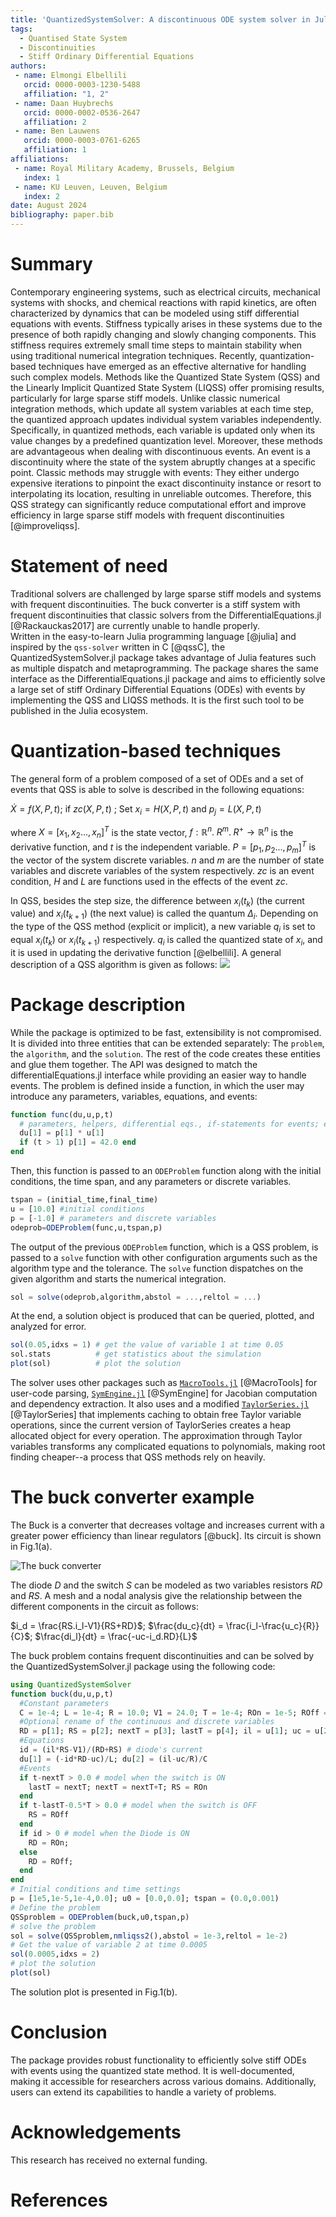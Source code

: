 ```yaml
---
title: 'QuantizedSystemSolver: A discontinuous ODE system solver in Julia.'
tags:
  - Quantised State System
  - Discontinuities
  - Stiff Ordinary Differential Equations
authors:
 - name: Elmongi Elbellili
   orcid: 0000-0003-1230-5488
   affiliation: "1, 2"
 - name: Daan Huybrechs
   orcid: 0000-0002-0536-2647
   affiliation: 2
 - name: Ben Lauwens
   orcid: 0000-0003-0761-6265
   affiliation: 1
affiliations:
 - name: Royal Military Academy, Brussels, Belgium
   index: 1
 - name: KU Leuven, Leuven, Belgium
   index: 2
date: August 2024
bibliography: paper.bib
---
```


# Summary

Contemporary engineering systems, such as electrical circuits, mechanical systems with shocks, and chemical reactions with rapid kinetics, are often characterized by dynamics that can be modeled using stiff differential equations with events. Stiffness typically arises in these systems due to the presence of both rapidly changing and slowly changing components. This stiffness requires extremely small time steps to maintain stability when using traditional numerical integration techniques. Recently, quantization-based techniques have emerged as an effective alternative for handling such complex models. Methods like the Quantized State System (QSS) and the Linearly Implicit Quantized State System (LIQSS) offer promising results, particularly for large sparse stiff models. Unlike classic numerical integration methods, which update all system variables at each time step, the quantized approach updates individual system variables independently. Specifically, in quantized methods, each variable is updated only when its value changes by a predefined quantization level. Moreover, these methods are advantageous when dealing with discontinuous events. An event is a discontinuity where the state of the system abruptly changes at a specific point. Classic methods may struggle with events: They either undergo expensive iterations to pinpoint the exact discontinuity instance or resort to interpolating its location, resulting in unreliable outcomes. Therefore, this QSS strategy can significantly reduce computational effort and improve efficiency in large sparse stiff models with frequent discontinuities [@improveliqss].

# Statement of need

Traditional solvers are challenged by large sparse stiff models and systems with frequent discontinuities. The buck converter is a stiff system with frequent discontinuities that classic solvers from the DifferentialEquations.jl [@Rackauckas2017] are currently unable to handle properly.  
Written in the easy-to-learn Julia programming language [@julia] and inspired by the ``qss-solver`` written in C [@qssC], the QuantizedSystemSolver.jl package takes advantage of Julia features such as multiple dispatch and metaprogramming. The package shares the same interface as the DifferentialEquations.jl package and aims to efficiently solve a large set of stiff Ordinary Differential Equations (ODEs) with events by implementing the QSS and LIQSS methods. It is the first such tool to be published in the Julia ecosystem. 

# Quantization-based techniques

The general form of a problem composed of a set of ODEs and a set of events that QSS is able to solve is described in the following equations: 

$\dot X = f(X,P,t)$; if $zc(X,P,t)$ ; Set $x_i=H(X,P,t)$ and $p_j=L(X,P,t)$

where $X = [x_1,x_2...,x_n]^T$ is the state vector, $f:\mathbb{R}^n.\; {R}^m. \;{R}^+ \rightarrow \mathbb{R}^n$ is the derivative function, and $t$ is the independent variable. $P = [p_1,p_2...,p_m]^T$ is the vector of the system discrete variables. $n$ and $m$ are the number of state variables and discrete variables of the system respectively. $zc$ is an event condition, $H$ and $L$ are functions used in the effects of the event $zc$.

In QSS, besides the step size, the difference between $x_i(t_k)$ (the current value) and $x_i(t_{k+1})$ (the next value) is called the quantum $\Delta_i$. Depending on the type of the QSS method (explicit or implicit), a new variable $q_i$ is set to equal $x_i(t_k)$  or $x_i(t_{k+1})$ respectively. $q_i$ is called the quantized state of $x_i$, and it is used in updating the derivative function [@elbellili].  A general description of a QSS algorithm is given as follows:
![](alg.png)

# Package description

While the package is optimized to be fast, extensibility is not compromised. It is divided into three entities that can be extended separately: The ``problem``, the ``algorithm``, and the ``solution``. The rest of the code creates these entities and glue them together. The API was designed to match the differentialEquations.jl interface while providing an easier way to handle events. The problem is defined inside a function, in which the user may introduce any parameters, variables, equations, and events:
```julia
function func(du,u,p,t) 
  # parameters, helpers, differential eqs., if-statements for events; e.g.:
  du[1] = p[1] * u[1]
  if (t > 1) p[1] = 42.0 end
end
```
Then, this function is passed to an `ODEProblem` function along with the initial conditions, the time span, and any parameters or discrete variables. 
```julia
tspan = (initial_time,final_time)
u = [10.0] #initial conditions
p = [-1.0] # parameters and discrete variables
odeprob=ODEProblem(func,u,tspan,p)
```

The output of the previous `ODEProblem` function, which is a QSS problem, is passed to a ``solve`` function with other configuration arguments such as the algorithm type and the tolerance. The ``solve`` function dispatches on the given algorithm and starts the numerical integration.
```julia
sol = solve(odeprob,algorithm,abstol = ...,reltol = ...)    
```
At the end, a solution object is produced that can be queried, plotted, and analyzed for error.

```julia
sol(0.05,idxs = 1) # get the value of variable 1 at time 0.05
sol.stats          # get statistics about the simulation
plot(sol)          # plot the solution
```

The solver uses other packages such as  [`MacroTools.jl`]( https://github.com/FluxML/MacroTools.jl) [@MacroTools] for user-code parsing, [`SymEngine.jl`]( https://github.com/symengine/SymEngine.jl) [@SymEngine] for Jacobian computation and dependency extraction. It also uses and a modified [`TaylorSeries.jl`](https://github.com/JuliaDiff/TaylorSeries.jl/) [@TaylorSeries] that implements caching to obtain free Taylor variable operations, since the current version of TaylorSeries creates a heap allocated object for every operation. The approximation through Taylor variables transforms any complicated equations to polynomials, making root finding cheaper--a process that QSS methods rely on heavily. 

# The buck converter example

The Buck is a converter that decreases voltage and increases current with a greater power efficiency than linear regulators [@buck]. Its circuit is shown in Fig.1(a).

![The buck converter](buck.png)

The diode $D$ and the switch $S$ can be modeled as two variables resistors $RD$ and $RS$. A mesh and a nodal analysis give the relationship between the different components in the circuit as follows:

$i_d = \frac{RS.i_l-V1}{RS+RD}$; 
$\frac{du_c}{dt} = \frac{i_l-\frac{u_c}{R}}{C}$; 
$\frac{di_l}{dt} = \frac{-uc-i_d.RD}{L}$

The buck problem contains frequent discontinuities and can be solved by the QuantizedSystemSolver.jl package using the following code:

```julia
using QuantizedSystemSolver
function buck(du,u,p,t)
  #Constant parameters
  C = 1e-4; L = 1e-4; R = 10.0; V1 = 24.0; T = 1e-4; ROn = 1e-5; ROff = 1e5
  #Optional rename of the continuous and discrete variables
  RD = p[1]; RS = p[2]; nextT = p[3]; lastT = p[4]; il = u[1]; uc = u[2]
  #Equations
  id = (il*RS-V1)/(RD+RS) # diode's current
  du[1] = (-id*RD-uc)/L; du[2] = (il-uc/R)/C
  #Events
  if t-nextT > 0.0 # model when the switch is ON
    lastT = nextT; nextT = nextT+T; RS = ROn
  end
  if t-lastT-0.5*T > 0.0 # model when the switch is OFF
    RS = ROff
  end
  if id > 0 # model when the Diode is ON
    RD = ROn;
  else
    RD = ROff;
  end
end
# Initial conditions and time settings
p = [1e5,1e-5,1e-4,0.0]; u0 = [0.0,0.0]; tspan = (0.0,0.001)
# Define the problem
QSSproblem = ODEProblem(buck,u0,tspan,p)
# solve the problem
sol = solve(QSSproblem,nmliqss2(),abstol = 1e-3,reltol = 1e-2)
# Get the value of variable 2 at time 0.0005 
sol(0.0005,idxs = 2)
# plot the solution
plot(sol)
```
The solution plot is presented in Fig.1(b).


# Conclusion
The package provides robust functionality to efficiently solve stiff ODEs with events using the quantized state method. It is well-documented, making it accessible for researchers across various domains. Additionally, users can extend its capabilities to handle a variety of problems.

# Acknowledgements
This research has received no external funding.

# References
